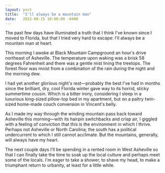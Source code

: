 ```yaml
---
layout: post
title:  "I'll always be a mountain man"
date:   2022-08-15 10:00:00 -0400
---
```


The past few days have illuminated a truth that I think I've known since
I moved to Florida, but that I tried very hard to escape: I'll always be
a mountain man at heart.

This morning I awoke at Black Mountain Campground an hour's drive
northeast of Asheville. The temperature upon waking was a brisk 58 degrees
Fahrenheit and there was a gentle mist lining the treetops. The forest
floor was moist from a combination of the rain during the night and the
morning dew.

I had yet another glorious night's rest—probably the best I've had in
months since the brilliant, dry, cool Florida winter gave way to its
horrid, sticky summertime cousin. Which is a bitter irony, considering
I sleep in a luxurious king-sized pillow-top bed in my apartment, but on
a paltry twin-sized home-made couch conversion in Vincent's belly.

As I made my way through the winding mountain pass back toward Asheville
this morning—with its hairpin switchbacks and crisp air, I giggled with
a feeling of conviction that this is the environment in which I thrive.
Perhaps not Asheville or North Carolina; the south has a political
undercurrent to which I still cannot acclimate. But the mountains,
generally, will always have my heart.

The next couple days I'll be spending in a rented room in West Asheville
so that I can finally take the time to soak up the local culture and
perhaps meet some of the locals. I'm eager to take a shower, to shave my
head, to make a triumphant return to urbanity, at least for a little
while.



